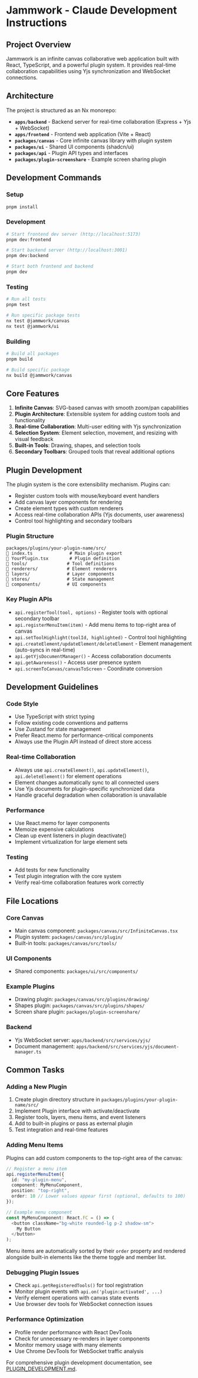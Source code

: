 # Jammwork - Claude Development Instructions

## Project Overview
Jammwork is an infinite canvas collaborative web application built with React, TypeScript, and a powerful plugin system. It provides real-time collaboration capabilities using Yjs synchronization and WebSocket connections.

## Architecture
The project is structured as an Nx monorepo:

- **`apps/backend`** - Backend server for real-time collaboration (Express + Yjs + WebSocket)
- **`apps/frontend`** - Frontend web application (Vite + React)
- **`packages/canvas`** - Core infinite canvas library with plugin system
- **`packages/ui`** - Shared UI components (shadcn/ui)
- **`packages/api`** - Plugin API types and interfaces
- **`packages/plugin-screenshare`** - Example screen sharing plugin

## Development Commands

### Setup
```bash
pnpm install
```

### Development
```bash
# Start frontend dev server (http://localhost:5173)
pnpm dev:frontend

# Start backend server (http://localhost:3001)  
pnpm dev:backend

# Start both frontend and backend
pnpm dev
```

### Testing
```bash
# Run all tests
pnpm test

# Run specific package tests
nx test @jammwork/canvas
nx test @jammwork/ui
```

### Building
```bash
# Build all packages
pnpm build

# Build specific package
nx build @jammwork/canvas
```

## Core Features

1. **Infinite Canvas**: SVG-based canvas with smooth zoom/pan capabilities
2. **Plugin Architecture**: Extensible system for adding custom tools and functionality
3. **Real-time Collaboration**: Multi-user editing with Yjs synchronization
4. **Selection System**: Element selection, movement, and resizing with visual feedback
5. **Built-in Tools**: Drawing, shapes, and selection tools
6. **Secondary Toolbars**: Grouped tools that reveal additional options

## Plugin Development

The plugin system is the core extensibility mechanism. Plugins can:

- Register custom tools with mouse/keyboard event handlers
- Add canvas layer components for rendering
- Create element types with custom renderers
- Access real-time collaboration APIs (Yjs documents, user awareness)
- Control tool highlighting and secondary toolbars

### Plugin Structure
```
packages/plugins/your-plugin-name/src/
   index.ts              # Main plugin export
   YourPlugin.tsx        # Plugin definition
   tools/               # Tool definitions
   renderers/           # Element renderers
   layers/              # Layer components
   stores/              # State management
   components/          # UI components
```

### Key Plugin APIs
- `api.registerTool(tool, options)` - Register tools with optional secondary toolbar
- `api.registerMenuItem(item)` - Add menu items to top-right area of canvas
- `api.setToolHighlight(toolId, highlighted)` - Control tool highlighting
- `api.createElement/updateElement/deleteElement` - Element management (auto-syncs in real-time)
- `api.getYjsDocumentManager()` - Access collaboration documents
- `api.getAwareness()` - Access user presence system
- `api.screenToCanvas/canvasToScreen` - Coordinate conversion

## Development Guidelines

### Code Style
- Use TypeScript with strict typing
- Follow existing code conventions and patterns
- Use Zustand for state management
- Prefer React.memo for performance-critical components
- Always use the Plugin API instead of direct store access

### Real-time Collaboration
- Always use `api.createElement()`, `api.updateElement()`, `api.deleteElement()` for element operations
- Element changes automatically sync to all connected users
- Use Yjs documents for plugin-specific synchronized data
- Handle graceful degradation when collaboration is unavailable

### Performance
- Use React.memo for layer components
- Memoize expensive calculations
- Clean up event listeners in plugin deactivate()
- Implement virtualization for large element sets

### Testing
- Add tests for new functionality
- Test plugin integration with the core system
- Verify real-time collaboration features work correctly

## File Locations

### Core Canvas
- Main canvas component: `packages/canvas/src/InfiniteCanvas.tsx`
- Plugin system: `packages/canvas/src/plugin/`
- Built-in tools: `packages/canvas/src/tools/`

### UI Components
- Shared components: `packages/ui/src/components/`

### Example Plugins
- Drawing plugin: `packages/canvas/src/plugins/drawing/`
- Shapes plugin: `packages/canvas/src/plugins/shapes/`
- Screen share plugin: `packages/plugin-screenshare/`

### Backend
- Yjs WebSocket server: `apps/backend/src/services/yjs/`
- Document management: `apps/backend/src/services/yjs/document-manager.ts`

## Common Tasks

### Adding a New Plugin
1. Create plugin directory structure in `packages/plugins/your-plugin-name/src/`
2. Implement Plugin interface with activate/deactivate
3. Register tools, layers, menu items, and event listeners
4. Add to built-in plugins or pass as external plugin
5. Test integration and real-time features

### Adding Menu Items
Plugins can add custom components to the top-right area of the canvas:

```typescript
// Register a menu item
api.registerMenuItem({
  id: "my-plugin-menu",
  component: MyMenuComponent,
  position: "top-right",
  order: 10 // Lower values appear first (optional, defaults to 100)
});

// Example menu component
const MyMenuComponent: React.FC = () => (
  <button className="bg-white rounded-lg p-2 shadow-sm">
    My Button
  </button>
);
```

Menu items are automatically sorted by their `order` property and rendered alongside built-in elements like the theme toggle and member list.

### Debugging Plugin Issues
- Check `api.getRegisteredTools()` for tool registration
- Monitor plugin events with `api.on('plugin:activated', ...)`
- Verify element operations with canvas state events
- Use browser dev tools for WebSocket connection issues

### Performance Optimization
- Profile render performance with React DevTools
- Check for unnecessary re-renders in layer components
- Monitor memory usage with many elements
- Use Chrome DevTools for WebSocket traffic analysis

For comprehensive plugin development documentation, see [PLUGIN_DEVELOPMENT.md](./PLUGIN_DEVELOPMENT.md).